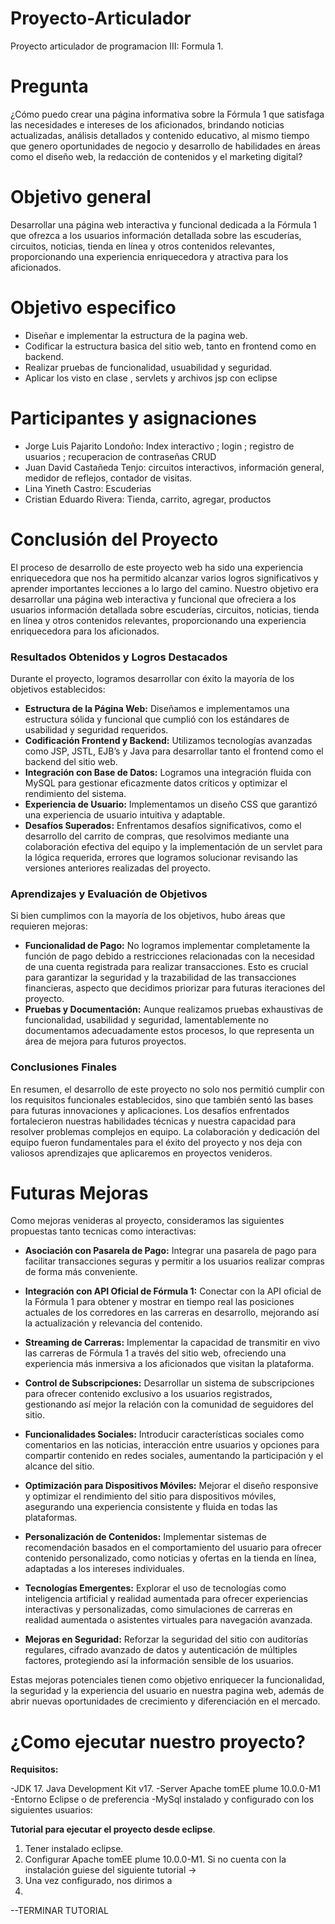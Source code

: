 # Proyecto-Articulador
Proyecto articulador de programacion III: Formula 1.

# Pregunta 

¿Cómo puedo crear una página informativa sobre la Fórmula 1 que satisfaga las necesidades e intereses de los aficionados, brindando noticias actualizadas, análisis detallados y contenido educativo, al mismo tiempo que genero oportunidades de negocio y desarrollo de habilidades en áreas como el diseño web, la redacción de contenidos y el marketing digital?

# Objetivo general
Desarrollar una página web interactiva y funcional dedicada a la Fórmula 1 que ofrezca a los usuarios información detallada sobre las escuderías, circuitos, noticias, tienda en línea y otros contenidos relevantes, proporcionando una experiencia enriquecedora y atractiva para los aficionados.

# Objetivo especifico
- Diseñar e implementar la estructura de la pagina web.
- Codificar la estructura basica del sitio web, tanto en frontend como en backend.
- Realizar pruebas de funcionalidad, usuabilidad y seguridad.
- Aplicar los visto en clase , servlets y archivos jsp con eclipse 

# Participantes y asignaciones
- Jorge Luis Pajarito Londoño: Index interactivo ; login ; registro de usuarios ; recuperacion de contraseñas CRUD
- Juan David Castañeda Tenjo: circuitos interactivos, información general, medidor de reflejos, contador de visitas.
- Lina Yineth Castro: Escuderias
- Cristian Eduardo Rivera: Tienda, carrito, agregar, productos

# Conclusión del Proyecto

El proceso de desarrollo de este proyecto web ha sido una experiencia enriquecedora que nos ha permitido alcanzar varios logros significativos y aprender importantes lecciones a lo largo del camino. Nuestro objetivo era desarrollar una página web interactiva y funcional que ofreciera a los usuarios información detallada sobre escuderías, circuitos, noticias, tienda en línea y otros contenidos relevantes, proporcionando una experiencia enriquecedora para los aficionados.

### Resultados Obtenidos y Logros Destacados

Durante el proyecto, logramos desarrollar con éxito la mayoría de los objetivos establecidos:

- **Estructura de la Página Web:** Diseñamos e implementamos una estructura sólida y funcional que cumplió con los estándares de usabilidad y seguridad requeridos.
- **Codificación Frontend y Backend:** Utilizamos tecnologías avanzadas como JSP, JSTL, EJB’s y Java para desarrollar tanto el frontend como el backend del sitio web.
- **Integración con Base de Datos:** Logramos una integración fluida con MySQL para gestionar eficazmente datos críticos y optimizar el rendimiento del sistema.
- **Experiencia de Usuario:** Implementamos un diseño CSS que garantizó una experiencia de usuario intuitiva y adaptable.
- **Desafíos Superados:** Enfrentamos desafíos significativos, como el desarrollo del carrito de compras, que resolvimos mediante una colaboración efectiva del equipo y la implementación de un servlet para la lógica requerida, errores que logramos solucionar revisando las versiones anteriores realizadas del proyecto.

### Aprendizajes y Evaluación de Objetivos

Si bien cumplimos con la mayoría de los objetivos, hubo áreas que requieren mejoras:

- **Funcionalidad de Pago:** No logramos implementar completamente la función de pago debido a restricciones relacionadas con la necesidad de una cuenta registrada para realizar transacciones. Esto es crucial para garantizar la seguridad y la trazabilidad de las transacciones financieras, aspecto que decidimos priorizar para futuras iteraciones del proyecto.
- **Pruebas y Documentación:** Aunque realizamos pruebas exhaustivas de funcionalidad, usabilidad y seguridad, lamentablemente no documentamos adecuadamente estos procesos, lo que representa un área de mejora para futuros proyectos.

### Conclusiones Finales

En resumen, el desarrollo de este proyecto no solo nos permitió cumplir con los requisitos funcionales establecidos, sino que también sentó las bases para futuras innovaciones y aplicaciones. Los desafíos enfrentados fortalecieron nuestras habilidades técnicas y nuestra capacidad para resolver problemas complejos en equipo. La colaboración y dedicación del equipo fueron fundamentales para el éxito del proyecto y nos deja con valiosos aprendizajes que aplicaremos en proyectos venideros.

# Futuras Mejoras

Como mejoras venideras al proyecto, consideramos las siguientes propuestas tanto tecnicas como interactivas:

- **Asociación con Pasarela de Pago:** Integrar una pasarela de pago para facilitar transacciones seguras y permitir a los usuarios realizar compras de forma más conveniente.

- **Integración con API Oficial de Fórmula 1:** Conectar con la API oficial de la Fórmula 1 para obtener y mostrar en tiempo real las posiciones actuales de los corredores en las carreras en desarrollo, mejorando así la actualización y relevancia del contenido.

- **Streaming de Carreras:** Implementar la capacidad de transmitir en vivo las carreras de Fórmula 1 a través del sitio web, ofreciendo una experiencia más inmersiva a los aficionados que visitan la plataforma.

- **Control de Subscripciones:** Desarrollar un sistema de subscripciones para ofrecer contenido exclusivo a los usuarios registrados, gestionando así mejor la relación con la comunidad de seguidores del sitio.

- **Funcionalidades Sociales:** Introducir características sociales como comentarios en las noticias, interacción entre usuarios y opciones para compartir contenido en redes sociales, aumentando la participación y el alcance del sitio.

- **Optimización para Dispositivos Móviles:** Mejorar el diseño responsive y optimizar el rendimiento del sitio para dispositivos móviles, asegurando una experiencia consistente y fluida en todas las plataformas.

- **Personalización de Contenidos:** Implementar sistemas de recomendación basados en el comportamiento del usuario para ofrecer contenido personalizado, como noticias y ofertas en la tienda en línea, adaptadas a los intereses individuales.

- **Tecnologías Emergentes:** Explorar el uso de tecnologías como inteligencia artificial y realidad aumentada para ofrecer experiencias interactivas y personalizadas, como simulaciones de carreras en realidad aumentada o asistentes virtuales para navegación avanzada.

- **Mejoras en Seguridad:** Reforzar la seguridad del sitio con auditorías regulares, cifrado avanzado de datos y autenticación de múltiples factores, protegiendo así la información sensible de los usuarios.

Estas mejoras potenciales tienen como objetivo enriquecer la funcionalidad, la seguridad y la experiencia del usuario en nuestra pagina web, además de abrir nuevas oportunidades de crecimiento y diferenciación en el mercado.

# ¿Como ejecutar nuestro proyecto?

**Requisitos:**

-JDK 17. Java Development Kit v17.
-Server Apache tomEE plume 10.0.0-M1
-Entorno Eclipse o de preferencia
-MySql instalado y configurado con los siguientes usuarios:

**Tutorial para ejecutar el proyecto desde eclipse**.

1. Tener instalado eclipse.
2. Configurar Apache tomEE plume 10.0.0-M1. Si no cuenta con la instalación guiese del siguiente tutorial ->
3. Una vez configurado, nos dirimos a 
4. 

--TERMINAR TUTORIAL
